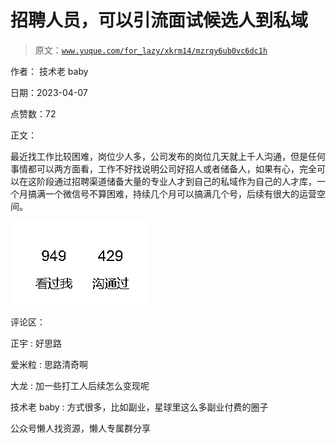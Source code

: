 # 招聘人员，可以引流面试候选人到私域

> 原文：[`www.yuque.com/for_lazy/xkrm14/mzrqy6ub0vc6dc1h`](https://www.yuque.com/for_lazy/xkrm14/mzrqy6ub0vc6dc1h)



作者： 技术老 baby



日期：2023-04-07



点赞数：72



正文：



最近找工作比较困难，岗位少人多，公司发布的岗位几天就上千人沟通，但是任何事情都可以两方面看，工作不好找说明公司好招人或者储备人，如果有心，完全可以在这阶段通过招聘渠道储备大量的专业人才到自己的私域作为自己的人才库，一个月搞满一个微信号不算困难，持续几个月可以搞满几个号，后续有很大的运营空间。



![](img/fcbb2834b04926bf0c014318f6bf1263.png)  

评论区：



正宇 : 好思路



爱米粒 : 思路清奇啊



大龙 : 加一些打工人后续怎么变现呢



技术老 baby : 方式很多，比如副业，星球里这么多副业付费的圈子



公众号懒人找资源，懒人专属群分享

